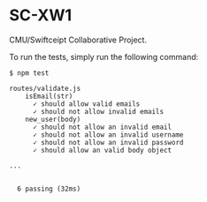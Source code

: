 # SC-XW1
CMU/Swiftceipt Collaborative Project.

To run the tests, simply run the following command:

```
$ npm test

routes/validate.js
    isEmail(str)
      ✓ should allow valid emails
      ✓ should not allow invalid emails
    new_user(body)
      ✓ should not allow an invalid email
      ✓ should not allow an invalid username
      ✓ should not allow an invalid password
      ✓ should allow an valid body object

...


  6 passing (32ms)
  ```
  